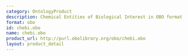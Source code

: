```yaml
---
category: OntologyProduct
description: Chemical Entities of Biological Interest in OBO format
format: obo
id: chebi.obo
name: chebi.obo
product_url: http://purl.obolibrary.org/obo/chebi.obo
layout: product_detail
---
```

